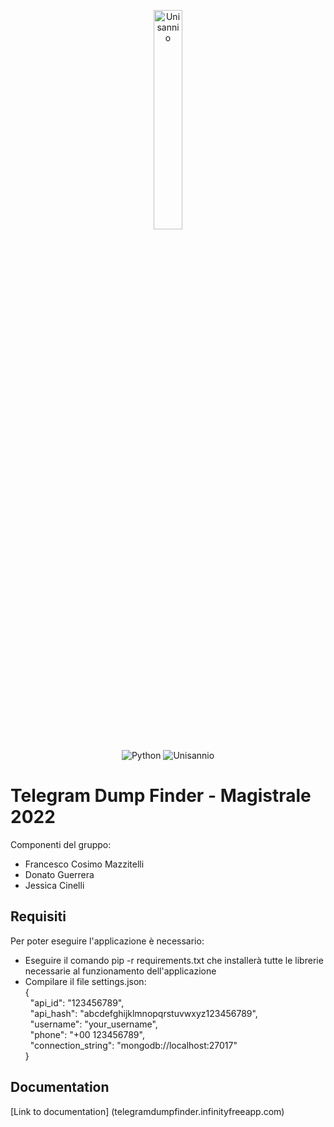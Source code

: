 <p align= "center">
<img src="https://www.unisannio.it/sites/default/files/emblema.png.pagespeed.ce.L9uvAVRynq.png" alt="Unisannio" width= 30%>
</p>
<p align="center">
    <img src="https://img.shields.io/badge/Python-v3-blue" alt="Python">
    <img src="https://img.shields.io/badge/Unisannio-Telegram%20Dump%20Finder-blue" alt="Unisannio">
</p>


# Telegram Dump Finder - Magistrale 2022

Componenti del gruppo:
- Francesco Cosimo Mazzitelli
- Donato Guerrera
- Jessica Cinelli

## Requisiti
Per poter eseguire l'applicazione è necessario:
- Eseguire il comando pip -r requirements.txt che installerà tutte le librerie necessarie al funzionamento dell'applicazione
- Compilare il file settings.json:\
    { \
    &nbsp;
        "api_id": "123456789", \
    &nbsp;
        "api_hash": "abcdefghijklmnopqrstuvwxyz123456789", \
    &nbsp;
        "username": "your_username", \
    &nbsp;
        "phone": "+00 123456789", \
    &nbsp;
        "connection_string": "mongodb://localhost:27017" \
    }


## Documentation
[Link to documentation] (telegramdumpfinder.infinityfreeapp.com)

